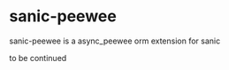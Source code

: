 <!--
@Author: Huang Sizhe
@Date:   05-Apr-2017
@Email:  hsz1273327@gmail.com
@Last modified by:   Huang Sizhe
@Last modified time: 05-Apr-2017
@License: MIT
-->



# sanic-peewee
sanic-peewee is a async_peewee orm extension for sanic

to be continued
